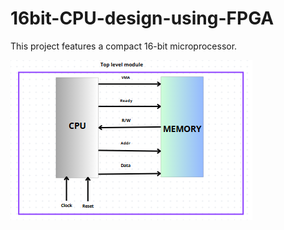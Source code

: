 # 16bit-CPU-design-using-FPGA
This project features a compact 16-bit microprocessor. 


![overview](./TopLvel.PNG)

